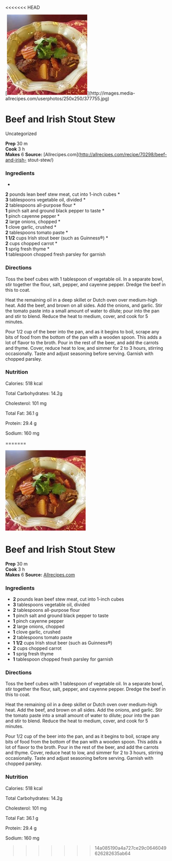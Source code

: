<<<<<<< HEAD
﻿

[![](./images/495af533-5758-45ef-9f29-10ccb51bee6a.jpg)](http://images.media-
allrecipes.com/userphotos/250x250/377755.jpg)

#  Beef and Irish Stout Stew

Uncategorized

  
**Prep** 30 m  
**Cook** 3 h  
**Makes** 6
**Source:** [Allrecipes.com](http://allrecipes.com/recipe/70298/beef-and-irish-
stout-stew/)

###  Ingredients

  *  
**2** pounds lean beef stew meat, cut into 1-inch cubes
  *   
**3** tablespoons vegetable oil, divided
  *   
**2** tablespoons all-purpose flour
  *   
**1** pinch salt and ground black pepper to taste
  *   
**1** pinch cayenne pepper
  *   
**2** large onions, chopped
  *   
**1** clove garlic, crushed
  *   
**2** tablespoons tomato paste
  *   
**1 1/2** cups Irish stout beer (such as Guinness®)
  *   
**2** cups chopped carrot
  *   
**1** sprig fresh thyme
  *   
**1** tablespoon chopped fresh parsley for garnish

###  Directions

Toss the beef cubes with 1 tablespoon of vegetable oil. In a separate bowl,
stir together the flour, salt, pepper, and cayenne pepper. Dredge the beef in
this to coat.

Heat the remaining oil in a deep skillet or Dutch oven over medium-high heat.
Add the beef, and brown on all sides. Add the onions, and garlic. Stir the
tomato paste into a small amount of water to dilute; pour into the pan and
stir to blend. Reduce the heat to medium, cover, and cook for 5 minutes.

Pour 1/2 cup of the beer into the pan, and as it begins to boil, scrape any
bits of food from the bottom of the pan with a wooden spoon. This adds a lot
of flavor to the broth. Pour in the rest of the beer, and add the carrots and
thyme. Cover, reduce heat to low, and simmer for 2 to 3 hours, stirring
occasionally. Taste and adjust seasoning before serving. Garnish with chopped
parsley.

###  Nutrition

Calories: 518 kcal

Total Carbohydrates: 14.2g

Cholesterol: 101 mg

Total Fat: 36.1 g

Protein: 29.4 g

Sodium: 160 mg

=======
﻿

[![](./images/495af533-5758-45ef-9f29-10ccb51bee6a.jpg)](http://images.media-allrecipes.com/userphotos/250x250/377755.jpg)

#  Beef and Irish Stout Stew

 **Prep** 30 m  
 **Cook** 3 h  
 **Makes** 6
**Source:** [Allrecipes.com](http://allrecipes.com/recipe/70298/beef-and-irish-stout-stew/)

###  Ingredients

  * **2** pounds lean beef stew meat, cut into 1-inch cubes
  *  **3** tablespoons vegetable oil, divided
  *  **2** tablespoons all-purpose flour
  *  **1** pinch salt and ground black pepper to taste
  *  **1** pinch cayenne pepper
  *  **2** large onions, chopped
  *  **1** clove garlic, crushed
  *  **2** tablespoons tomato paste
  *  **1 1/2** cups Irish stout beer (such as Guinness®)
  *  **2** cups chopped carrot
  *  **1** sprig fresh thyme
  *  **1** tablespoon chopped fresh parsley for garnish

###  Directions

Toss the beef cubes with 1 tablespoon of vegetable oil. In a separate bowl,
stir together the flour, salt, pepper, and cayenne pepper. Dredge the beef in
this to coat.

Heat the remaining oil in a deep skillet or Dutch oven over medium-high heat.
Add the beef, and brown on all sides. Add the onions, and garlic. Stir the
tomato paste into a small amount of water to dilute; pour into the pan and
stir to blend. Reduce the heat to medium, cover, and cook for 5 minutes.

Pour 1/2 cup of the beer into the pan, and as it begins to boil, scrape any
bits of food from the bottom of the pan with a wooden spoon. This adds a lot
of flavor to the broth. Pour in the rest of the beer, and add the carrots and
thyme. Cover, reduce heat to low, and simmer for 2 to 3 hours, stirring
occasionally. Taste and adjust seasoning before serving. Garnish with chopped
parsley.

###  Nutrition

Calories: 518 kcal

Total Carbohydrates: 14.2g

Cholesterol: 101 mg

Total Fat: 36.1 g

Protein: 29.4 g

Sodium: 160 mg

>>>>>>> 14a085190a4a727ce29c0646049626282635ab64
